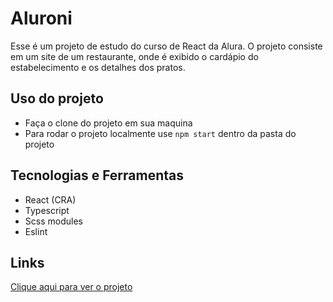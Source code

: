 # Aluroni

Esse é um projeto de estudo do curso de React da Alura. O projeto consiste em um site de um restaurante, onde é exibido o cardápio do estabelecimento e os detalhes dos pratos.

## Uso do projeto

* Faça o clone do projeto em sua maquina
* Para rodar o projeto localmente use `npm start` dentro da pasta do projeto

## Tecnologias e Ferramentas

* React (CRA)
* Typescript
* Scss modules
* Eslint

## Links

[Clique aqui para ver o projeto](https://aluroni-react-raul-rita.vercel.app/)
